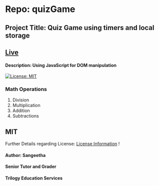 # Repo: quizGame
## Project Title: Quiz Game using timers and local storage
## [Live](https://sanganu.github.io/quizGame/)
#### Description: Using JavaScript for DOM manipulation

[![License: MIT](https://img.shields.io/badge/License-MIT-yellow.svg)](https://opensource.org/licenses/MIT)
### Math Operations
1. Division
2. Multiplication
3. Addition
4. Subtractions


## MIT
Further Details regarding License:
[License Information](https://fossbytes.com/open-sources-license-type/#:~:text=%20Different%20types%20of%20open%20source%20licenses%3A%20,the%20popular%20open%20source%20licenses.%20Its...%20More%20)
!


#### Author: Sangeetha
#### Senior Tutor and Grader
#### Trilogy Education Services
